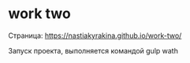 # work two
Страница: https://nastiakyrakina.github.io/work-two/

Запуск проекта, выполняется командой gulp wath
